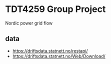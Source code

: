 # TDT4259 Group Project
Nordic power grid flow

## data

* https://driftsdata.statnett.no/restapi/
* https://driftsdata.statnett.no/Web/Download/
